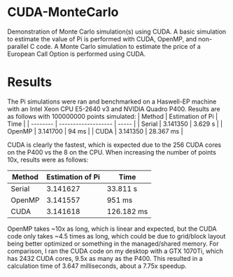 # CUDA-MonteCarlo
Demonstration of Monte Carlo simulation(s) using CUDA. A basic simulation to estimate the value of Pi is performed with CUDA, OpenMP, and non-parallel C code.
A Monte Carlo simulation to estimate the price of a European Call Option is performed using CUDA.

# Results
The Pi simulations were ran and benchmarked on a Haswell-EP machine with an Intel Xeon CPU E5-2640 v3 and NVIDIA Quadro P400.
Results are as follows with 100000000 points simulated:
| Method        |   Estimation of Pi    | Time      |
| --------      | -------------------   | -----     |
| Serial        |   3.141350            | 3.629 s   |
| OpenMP        |   3.141700            |  94 ms    |
| CUDA          |   3.141350            | 28.367 ms |

CUDA is clearly the fastest, which is expected due to the 256 CUDA cores on the P400 vs the 8 on the CPU.
When increasing the number of points 10x, results were as follows:

| Method        |   Estimation of Pi    | Time      |
| --------      | -------------------   | -----     |
| Serial        |   3.141627            | 33.811 s  |
| OpenMP        |   3.141557            | 951 ms    |
| CUDA          |   3.141618            | 126.182 ms|


OpenMP takes ~10x as long, which is linear and expected, but the CUDA code only takes ~4.5 times as long, which 
could be due to grid/block layout being better optimized or something in the managed/shared memory.
For comparison, I ran the CUDA code on my desktop with a GTX 1070Ti, which has 2432 CUDA cores, 9.5x as many as the P400.
This resulted in a calculation time of 3.647 milliseconds, about a 7.75x speedup.
